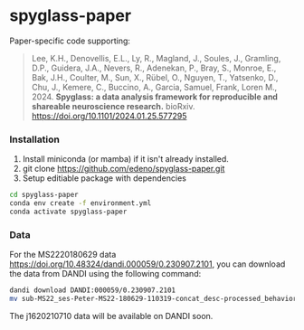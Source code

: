 # spyglass-paper

Paper-specific code supporting:
 > Lee, K.H., Denovellis, E.L., Ly, R., Magland, J., Soules, J., Gramling, D.P., Guidera, J.A., Nevers, R., Adenekan, P., Bray, S., Monroe, E., Bak, J.H., Coulter, M., Sun, X., Rübel, O., Nguyen, T., Yatsenko, D., Chu, J., Kemere, C., Buccino, A., Garcia, Samuel, Frank, Loren M., 2024. **Spyglass: a data analysis framework for reproducible and shareable neuroscience research.** bioRxiv. <https://doi.org/10.1101/2024.01.25.577295>

### Installation

1. Install miniconda (or mamba) if it isn't already installed.
2. git clone <https://github.com/edeno/spyglass-paper.git>
3. Setup editiable package with dependencies

```bash
cd spyglass-paper
conda env create -f environment.yml
conda activate spyglass-paper
```

### Data

For the MS2220180629 data <https://doi.org/10.48324/dandi.000059/0.230907.2101>, you can download the data from DANDI using the following command:

```bash
dandi download DANDI:000059/0.230907.2101
mv sub-MS22_ses-Peter-MS22-180629-110319-concat_desc-processed_behavior+ecephys.nwb spyglass-paper/data/nwb/raw/MS2220180629.nwb/MS2220180629.nwb # rename the file

```

The j1620210710 data will be available on DANDI soon.
